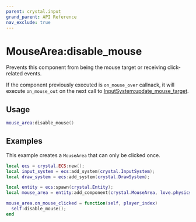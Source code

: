 ```yaml
---
parent: crystal.input
grand_parent: API Reference
nav_exclude: true
---
```


# MouseArea:disable_mouse

Prevents this component from being the mouse target or receiving click-related events.

If the component previously executed is `on_mouse_over` callnack, it will execute `on_mouse_out` on the next call to [InputSystem:update_mouse_target](input_system_update_mouse_target).

## Usage

```lua
mouse_area:disable_mouse()
```

## Examples

This example creates a `MouseArea` that can only be clicked once.

```lua
local ecs = crystal.ECS:new();
local input_system = ecs:add_system(crystal.InputSystem);
local draw_system = ecs:add_system(crystal.DrawSystem);

local entity = ecs:spawn(crystal.Entity);
local mouse_area = entity:add_component(crystal.MouseArea, love.physics.newCircleShape(10));

mouse_area.on_mouse_clicked = function(self, player_index)
  self:disable_mouse();
end
```
